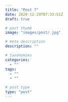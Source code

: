 ```yaml
---
title: "Post 7"
date: 2020-12-29T07:33:51Z
draft: true

# post thumb
image: "images/post/.jpg"

# meta description
description: ""

# taxonomies
categories: 
  - ""
tags:
  - ""
  - ""

# post type
type: "post"
---
```

